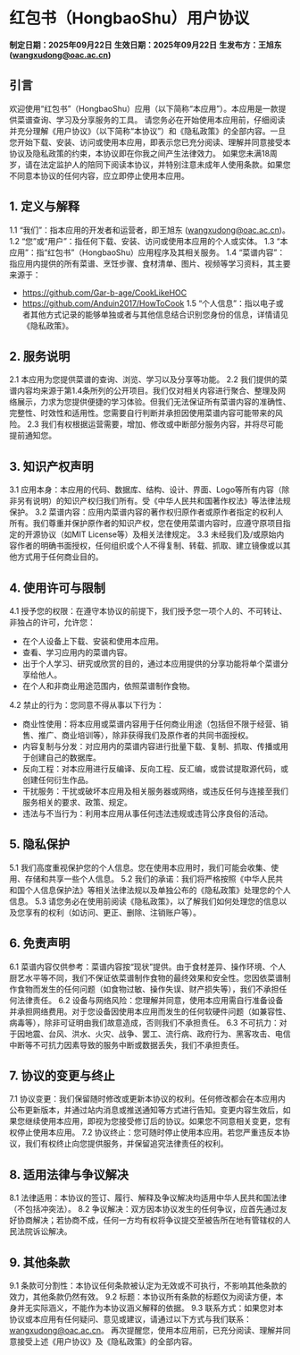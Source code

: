 # 红包书（HongbaoShu）用户协议

**制定日期：2025年09月22日**
**生效日期：2025年09月22日**
**生发布方：王旭东 (wangxudong@oac.ac.cn)**

## 引言

欢迎使用“红包书”（HongbaoShu）应用（以下简称“本应用”）。本应用是一款提供菜谱查询、学习及分享服务的工具。
请您务必在开始使用本应用前，仔细阅读并充分理解《用户协议》（以下简称“本协议”）和《隐私政策》的全部内容。一旦您开始下载、安装、访问或使用本应用，即表示您已充分阅读、理解并同意接受本协议及隐私政策的约束，本协议即在你我之间产生法律效力。
如果您未满18周岁，请在法定监护人的陪同下阅读本协议，并特别注意未成年人使用条款。如果您不同意本协议的任何内容，应立即停止使用本应用。
## 1. 定义与解释

1.1 “我们”：指本应用的开发者和运营者，即王旭东 (wangxudong@oac.ac.cn)。
1.2 “您”或“用户”：指任何下载、安装、访问或使用本应用的个人或实体。
1.3 “本应用”：指“红包书”（HongbaoShu）应用程序及其相关服务。
1.4 “菜谱内容”：指应用内提供的所有菜谱、烹饪步骤、食材清单、图片、视频等学习资料，其主要来源于：
*   https://github.com/Gar-b-age/CookLikeHOC
*   https://github.com/Anduin2017/HowToCook
1.5 “个人信息”：指以电子或者其他方式记录的能够单独或者与其他信息结合识别您身份的信息，详情请见《隐私政策》。
## 2. 服务说明

2.1 本应用为您提供菜谱的查询、浏览、学习以及分享等功能。
2.2 我们提供的菜谱内容均来源于第1.4条所列的公开项目。我们仅对相关内容进行聚合、整理及网络展示，力求为您提供便捷的学习体验。但我们无法保证所有菜谱内容的准确性、完整性、时效性和适用性。您需要自行判断并承担因使用菜谱内容可能带来的风险。
2.3 我们有权根据运营需要，增加、修改或中断部分服务内容，并将尽可能提前通知您。
## 3. 知识产权声明

3.1 应用本身：本应用的代码、数据库、结构、设计、界面、Logo等所有内容（除非另有说明）的知识产权归我们所有。受《中华人民共和国著作权法》等法律法规保护。
3.2 菜谱内容：应用内菜谱内容的著作权归原作者或原作者指定的权利人所有。我们尊重并保护原作者的知识产权，您在使用菜谱内容时，应遵守原项目指定的开源协议（如MIT License等）及相关法律规定。
3.3 未经我们及/或原始内容作者的明确书面授权，任何组织或个人不得复制、转载、抓取、建立镜像或以其他方式用于任何商业目的。
## 4. 使用许可与限制

4.1 授予您的权限：在遵守本协议的前提下，我们授予您一项个人的、不可转让、非独占的许可，允许您：
*   在个人设备上下载、安装和使用本应用。
*   查看、学习应用内的菜谱内容。
*   出于个人学习、研究或欣赏的目的，通过本应用提供的分享功能将单个菜谱分享给他人。
*   在个人和非商业用途范围内，依照菜谱制作食物。

4.2 禁止的行为：您同意不得从事以下行为：

*   商业性使用：将本应用或菜谱内容用于任何商业用途（包括但不限于经营、销售、推广、商业培训等），除非获得我们及原作者的共同书面授权。
*   内容复制与分发：对应用内的菜谱内容进行批量下载、复制、抓取、传播或用于创建自己的数据库。
*   反向工程：对本应用进行反编译、反向工程、反汇编，或尝试提取源代码，或创建任何衍生作品。
*   干扰服务：干扰或破坏本应用及相关服务器或网络，或违反任何与连接至我们服务相关的要求、政策、规定。
*   违法与不当行为：利用本应用从事任何违法违规或违背公序良俗的活动。
## 5. 隐私保护

5.1 我们高度重视保护您的个人信息。您在使用本应用时，我们可能会收集、使用、存储和共享一些个人信息。
5.2 我们的承诺：我们将严格按照《中华人民共和国个人信息保护法》等相关法律法规以及单独公布的《隐私政策》处理您的个人信息。
5.3 请您务必在使用前阅读《隐私政策》，以了解我们如何处理您的信息以及您享有的权利（如访问、更正、删除、注销账户等）。
## 6. 免责声明

6.1 菜谱内容仅供参考：菜谱内容按“现状”提供。由于食材差异、操作环境、个人厨艺水平等不同，我们不保证依菜谱制作食物的最终效果和安全性。您因依菜谱制作食物而发生的任何问题（如食物过敏、操作失误、财产损失等），我们不承担任何法律责任。
6.2 设备与网络风险：您理解并同意，使用本应用需自行准备设备并承担网络费用。对于您设备因使用本应用而发生的任何软硬件问题（如兼容性、病毒等），除非可证明由我们故意造成，否则我们不承担责任。
6.3 不可抗力：对于因地震、台风、洪水、火灾、战争、罢工、流行病、政府行为、黑客攻击、电信中断等不可抗力因素导致的服务中断或数据丢失，我们不承担责任。
## 7. 协议的变更与终止

7.1 协议变更：我们保留随时修改或更新本协议的权利。任何修改都会在本应用内公布更新版本，并通过站内消息或推送通知等方式进行告知。变更内容生效后，如果您继续使用本应用，即视为您接受修订后的协议。如果您不同意相关变更，您有权停止使用本应用。
7.2 协议终止：您可随时停止使用本应用。若您严重违反本协议，我们有权终止向您提供服务，并保留追究法律责任的权利。
## 8. 适用法律与争议解决

8.1 法律适用：本协议的签订、履行、解释及争议解决均适用中华人民共和国法律（不包括冲突法）。
8.2 争议解决：双方因本协议发生的任何争议，应首先通过友好协商解决；若协商不成，任何一方均有权将争议提交至被告所在地有管辖权的人民法院诉讼解决。
## 9. 其他条款

9.1 条款可分割性：本协议任何条款被认定为无效或不可执行，不影响其他条款的效力，其他条款仍然有效。
9.2 标题：本协议所有条款的标题仅为阅读方便，本身并无实际涵义，不能作为本协议涵义解释的依据。
9.3 联系方式：如果您对本协议或本应用有任何疑问、意见或建议，请通过以下方式与我们联系：wangxudong@oac.ac.cn。
再次提醒您，使用本应用前，已充分阅读、理解并同意接受上述《用户协议》及《隐私政策》的全部内容。
